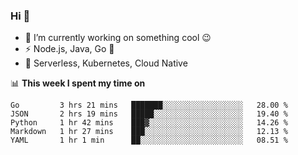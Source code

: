 ### Hi 👋

<!--
**nodejh/nodejh** is a ✨ _special_ ✨ repository because its `README.md` (this file) appears on your GitHub profile.

Here are some ideas to get you started:

- 🔭 I’m currently working on ...
- 🌱 I’m currently learning ...
- 👯 I’m looking to collaborate on ...
- 🤔 I’m looking for help with ...
- 💬 Ask me about ...
- 📫 How to reach me: ...
- 😄 Pronouns: ...
- ⚡ Fun fact: ...
-->

- 🔭 I’m currently working on something cool :wink:
- ⚡ Node.js, Java, Go :thought_balloon:
- 🤖 Serverless, Kubernetes, Cloud Native

📊 **This week I spent my time on**

<!--START_SECTION:waka-->
```text
Go         3 hrs 21 mins   ███████░░░░░░░░░░░░░░░░░░   28.00 % 
JSON       2 hrs 19 mins   █████░░░░░░░░░░░░░░░░░░░░   19.40 % 
Python     1 hr 42 mins    ███▓░░░░░░░░░░░░░░░░░░░░░   14.26 % 
Markdown   1 hr 27 mins    ███░░░░░░░░░░░░░░░░░░░░░░   12.13 % 
YAML       1 hr 1 min      ██░░░░░░░░░░░░░░░░░░░░░░░   08.51 % 
```
<!--END_SECTION:waka-->


<!--
:traffic_light: **Visitors**

![visitors](https://visitor-badge.glitch.me/badge?page_id=nodejh.nodejh)
-->

